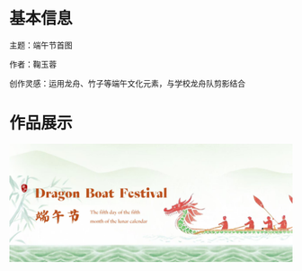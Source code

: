 # 基本信息

主题：端午节首图

作者：鞠玉蓉

创作灵感：运用龙舟、竹子等端午文化元素，与学校龙舟队剪影结合

# 作品展示

<p align='center'>
<img src='../images/2024/端午-鞠玉蓉.png'>
</p>
